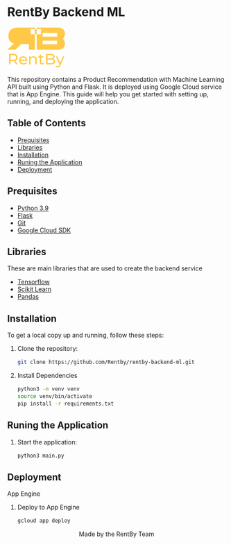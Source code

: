 # RentBy Backend ML

![logo rentby kuning](Logo-Kuning-RentBy.png)

This repository contains a Product Recommendation with Machine Learning API built using Python and Flask. It is deployed using Google Cloud service that is App Engine. This guide will help you get started with setting up, running, and deploying the application.


## Table of Contents

- [Prequisites](#prequisites)
- [Libraries](#libraries)
- [Installation](#installation)
- [Runing the Application](#runing-the-application)
- [Deployment](#deployment)

## Prequisites

- [Python 3.9](https://www.python.org/)
- [Flask](https://flask.palletsprojects.com/en/3.0.x/)
- [Git](https://git-scm.com/)
- [Google Cloud SDK](https://cloud.google.com/sdk?hl=en)


## Libraries
These are main libraries that are used to create the backend service
- [Tensorflow](https://www.tensorflow.org/)
- [Scikit Learn](https://scikit-learn.org/)
- [Pandas](https://pandas.pydata.org/)

## Installation
To get a local copy up and running, follow these steps:

1. Clone the repository:
    ```sh
    git clone https://github.com/Rentby/rentby-backend-ml.git
    ```

2. Install Dependencies
     ```sh
    python3 -m venv venv
    source venv/bin/activate
    pip install -r requirements.txt
    ```

## Runing the Application
1. Start the application:
    ```sh
    python3 main.py
    ```

## Deployment
App Engine

1. Deploy to App Engine
    ```sh
    gcloud app deploy
    ```
   

<p align="center">
    Made by the RentBy Team
</p>
